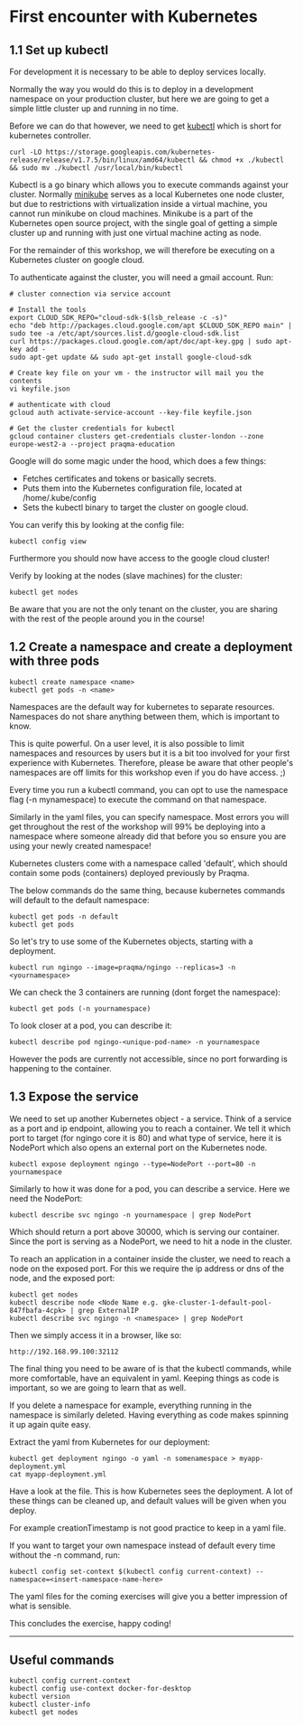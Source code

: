 # First encounter with Kubernetes

## 1.1 Set up kubectl

For development it is necessary to be able to deploy services locally.

Normally the way you would do this is to deploy in a development namespace on your production cluster, but here we are going to get a simple little cluster up and running in no time.

Before we can do that however, we need to get [kubectl](https://kubernetes.io/docs/tasks/tools/install-kubectl/) which is short for kubernetes controller.

```
curl -LO https://storage.googleapis.com/kubernetes-release/release/v1.7.5/bin/linux/amd64/kubectl && chmod +x ./kubectl && sudo mv ./kubectl /usr/local/bin/kubectl
```

Kubectl is a go binary which allows you to execute commands against your cluster. Normally [minikube](https://github.com/kubernetes/minikube) serves as a local Kubernetes one node cluster, but due to restrictions with virtualization inside a virtual machine, you cannot run minikube on cloud machines.
Minikube is a part of the Kubernetes open source project, with the single goal of getting a simple cluster up and running with just one virtual machine acting as node.

For the remainder of this workshop, we will therefore be executing on a Kubernetes cluster on google cloud.


To authenticate against the cluster, you will need a gmail account. Run:

```
# cluster connection via service account

# Install the tools
export CLOUD_SDK_REPO="cloud-sdk-$(lsb_release -c -s)"
echo "deb http://packages.cloud.google.com/apt $CLOUD_SDK_REPO main" | sudo tee -a /etc/apt/sources.list.d/google-cloud-sdk.list
curl https://packages.cloud.google.com/apt/doc/apt-key.gpg | sudo apt-key add -
sudo apt-get update && sudo apt-get install google-cloud-sdk

# Create key file on your vm - the instructor will mail you the contents
vi keyfile.json

# authenticate with cloud
gcloud auth activate-service-account --key-file keyfile.json

# Get the cluster credentials for kubectl
gcloud container clusters get-credentials cluster-london --zone europe-west2-a --project praqma-education
```

Google will do some magic under the hood, which does a few things:
- Fetches certificates and tokens or basically secrets.
- Puts them into the Kubernetes configuration file, located at /home/.kube/config
- Sets the kubectl binary to target the cluster on google cloud.

You can verify this by looking at the config file:
```
kubectl config view
```
Furthermore you should now have access to the google cloud cluster!

Verify by looking at the nodes (slave machines) for the cluster:

```
kubectl get nodes
```
Be aware that you are not the only tenant on the cluster, you are sharing with the rest of the people around you in the course!

## 1.2 Create a namespace and create a deployment with three pods

```
kubectl create namespace <name>
kubectl get pods -n <name>
```

Namespaces are the default way for kubernetes to separate resources. Namespaces do not share anything between them, which is important to know.

This is quite powerful. On a user level, it is also possible to limit namespaces and resources by users but it is a bit too involved for your first experience with Kubernetes. Therefore, please be aware that other people's namespaces are off limits for this workshop even if you do have access. ;)

Every time you run a kubectl command, you can opt to use the namespace flag (-n mynamespace) to execute the command on that namespace.

Similarly in the yaml files, you can specify namespace. Most errors you will get throughout the rest of the workshop will 99% be deploying into a namespace where someone already did that before you so ensure you are using your newly created namespace!

Kubernetes clusters come with a namespace called 'default', which should contain some pods (containers) deployed previously by Praqma.

The below commands do the same thing, because kubernetes commands will default to the default namespace:

```
kubectl get pods -n default
kubectl get pods
```

So let's try to use some of the Kubernetes objects, starting with a deployment.

```
kubectl run ngingo --image=praqma/ngingo --replicas=3 -n <yournamespace>
```

We can check the 3 containers are running (dont forget the namespace):

```
kubectl get pods (-n yournamespace)

```

To look closer at a pod, you can describe it:

```
kubectl describe pod ngingo-<unique-pod-name> -n yournamespace
```
However the pods are currently not accessible, since no port forwarding is happening to the container.

## 1.3 Expose the service

We need to set up another Kubernetes object - a service. Think of a service as a port and ip endpoint, allowing you to reach a container. We tell it which port to target (for ngingo core it is 80) and what type of service, here it is NodePort which also opens an external port on the Kubernetes node.

```
kubectl expose deployment ngingo --type=NodePort --port=80 -n yournamespace
```

Similarly to how it was done for a pod, you can describe a service. Here we need the NodePort:
```
kubectl describe svc ngingo -n yournamespace | grep NodePort
```

Which should return a port above 30000, which is serving our container. Since the port is serving as a NodePort, we need to hit a node in the cluster.

To reach an application in a container inside the cluster, we need to reach a node on the exposed port.
For this we require the ip address or dns of the node, and the exposed port:

```
kubectl get nodes
kubectl describe node <Node Name e.g. gke-cluster-1-default-pool-847fbafa-4cpk> | grep ExternalIP
kubectl describe svc ngingo -n <namespace> | grep NodePort  
```
Then we simply access it in a browser, like so:

```
http://192.168.99.100:32112
```

The final thing you need to be aware of is that the kubectl commands, while more comfortable, have an equivalent in yaml. Keeping things as code is important, so we are going to learn that as well.

If you delete a namespace for example, everything running in the namespace is similarly deleted. Having everything as code makes spinning it up again quite easy.

Extract the yaml from Kubernetes for our deployment:

```
kubectl get deployment ngingo -o yaml -n somenamespace > myapp-deployment.yml
cat myapp-deployment.yml
```

Have a look at the file. This is how Kubernetes sees the deployment. A lot of these things can be cleaned up, and default values will be given when you deploy.

For example creationTimestamp is not good practice to keep in a yaml file.

If you want to target your own namespace instead of default every time without the -n command, run:
```
kubectl config set-context $(kubectl config current-context) --namespace=<insert-namespace-name-here>
```

The yaml files for the coming exercises will give you a better impression of what is sensible.

This concludes the exercise, happy coding!

------------------

## Useful commands

    kubectl config current-context
    kubectl config use-context docker-for-desktop
    kubectl version
    kubectl cluster-info
    kubectl get nodes
